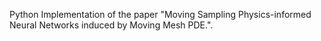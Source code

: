 Python Implementation of the paper "Moving Sampling Physics-informed Neural Networks induced by Moving Mesh PDE.".
